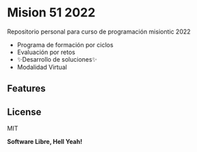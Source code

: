 # Mision 51 2022

Repositorio personal para curso de programación misiontic 2022

- Programa de formación por ciclos
- Evaluación por retos
- ✨Desarrollo de soluciones✨
- Modalidad Virtual

## Features
















## License

MIT

**Software Libre, Hell Yeah!**
